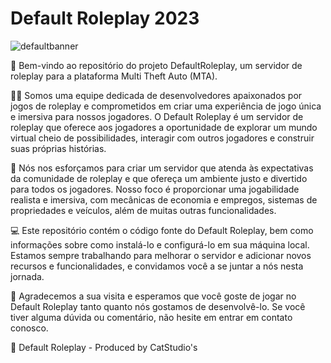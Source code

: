 # Default Roleplay 2023
![defaultbanner](https://github.com/defaultroleplay/.github/assets/116700259/958d73c0-9fc5-44ff-b8b1-53fa170a0891)


👋 Bem-vindo ao repositório do projeto DefaultRoleplay, um servidor de roleplay para a plataforma Multi Theft Auto (MTA).

👨‍💻 Somos uma equipe dedicada de desenvolvedores apaixonados por jogos de roleplay e comprometidos em criar uma experiência de jogo única e imersiva para nossos jogadores. O Default Roleplay é um servidor de roleplay que oferece aos jogadores a oportunidade de explorar um mundo virtual cheio de possibilidades, interagir com outros jogadores e construir suas próprias histórias.

🚀 Nós nos esforçamos para criar um servidor que atenda às expectativas da comunidade de roleplay e que ofereça um ambiente justo e divertido para todos os jogadores. Nosso foco é proporcionar uma jogabilidade realista e imersiva, com mecânicas de economia e empregos, sistemas de propriedades e veículos, além de muitas outras funcionalidades.

💻 Este repositório contém o código fonte do Default Roleplay, bem como informações sobre como instalá-lo e configurá-lo em sua máquina local. Estamos sempre trabalhando para melhorar o servidor e adicionar novos recursos e funcionalidades, e convidamos você a se juntar a nós nesta jornada.

🙏 Agradecemos a sua visita e esperamos que você goste de jogar no Default Roleplay tanto quanto nós gostamos de desenvolvê-lo. Se você tiver alguma dúvida ou comentário, não hesite em entrar em contato conosco.

🔮 Default Roleplay - Produced by CatStudio's
